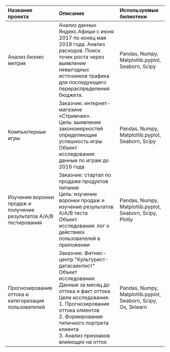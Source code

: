 # 

| Название проекта     | Описание | Используемые билиотеки |
| :--------------------|:---------|:----------------------|
| Анализ бизнес метрик | Анализ данных Яндекс.Афиши с июня 2017 по конец мая 2018 года. Анализ расходов. Поиск точек роста через выявление невыгодных источников трафика для последующего перераспределения бюджета. | Pandas, Numpy, Matplotlib.pyplot, Seaborn, Scipy |
|Компьютерные игры| Заказчик: интернет-магазине «Стримчик». <br>Цель: выявление закономерностей определяющие успешность игры <br>Объект исследования: данные по играм до 2016 года | Pandas, Numpy, Matplotlib.pyplot, Seaborn, Scipy |
| Изучение воронки продаж и получение результатов A/A/B тестирования | Заказчик: стартап по продаже продуктов питания <br>Цель: изучение воронки продаж и изучение результатов A/A/B теста <br>Объект исследования: лог о действиях пользователей в приложении | Pandas, Numpy, Matplotlib.pyplot, Seaborn, Scipy, Plotly |
| Прогнозирование оттока и категоризация пользователей | Заказчик: Фитнес-центр "Культурист-датасаентист" <br>Объект исследования: Данные за месяц до оттока и факт оттока <br>Цели исследования: <br>1. Прогнозирование оттока клиентов <br>2. Формирование типичного портрета клиента <br>3. Анализ признаков влияющих на отток | Pandas, Numpy, Matplotlib.pyplot, Seaborn, Scipy, Os, Sklearn |
